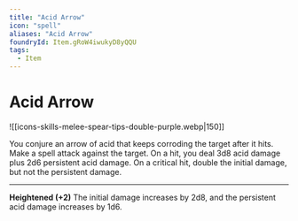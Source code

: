 ```yaml
---
title: "Acid Arrow"
icon: "spell"
aliases: "Acid Arrow"
foundryId: Item.gRoW4iwukyD8yQQU
tags:
  - Item
---
```


# Acid Arrow
![[icons-skills-melee-spear-tips-double-purple.webp|150]]

You conjure an arrow of acid that keeps corroding the target after it hits. Make a spell attack against the target. On a hit, you deal 3d8 acid damage plus 2d6 persistent acid damage. On a critical hit, double the initial damage, but not the persistent damage.

* * *

**Heightened (+2)** The initial damage increases by 2d8, and the persistent acid damage increases by 1d6.
